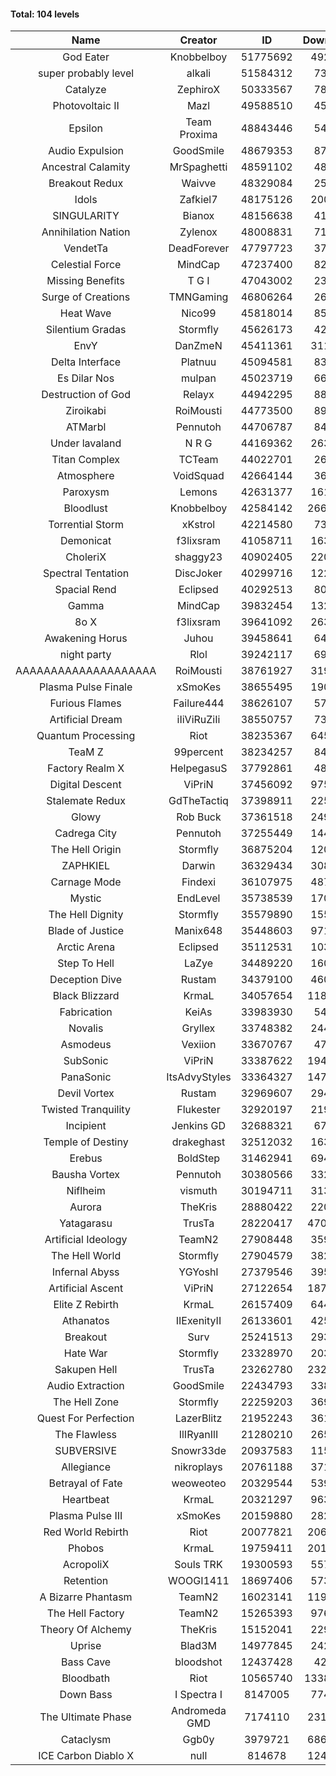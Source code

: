 #### Total: 104 levels

| Name | Creator | ID | Downloads | Likes |
|:---:|:---:|:---:|:---:|:---:|
| God Eater | Knobbelboy | 51775692 | 492538 | 68020
| super probably level | alkali | 51584312 | 73606 | 5517
| Catalyze | ZephiroX | 50333567 | 78693 | 6976
| Photovoltaic II | Mazl | 49588510 | 45951 | 4435
| Epsilon | Team Proxima | 48843446 | 54790 | 5603
| Audio Expulsion | GoodSmile | 48679353 | 87763 | 7514
| Ancestral Calamity | MrSpaghetti | 48591102 | 48119 | 4449
| Breakout Redux | Waivve | 48329084 | 25141 | 2495
| Idols | Zafkiel7 | 48175126 | 200068 | 23768
| SINGULARITY | Bianox | 48156638 | 41161 | 6682
| Annihilation Nation | Zylenox | 48008831 | 71544 | 6589
| VendetTa | DeadForever | 47797723 | 37501 | 3576
| Celestial Force  | MindCap | 47237400 | 82771 | 7594
| Missing Benefits | T G I | 47043002 | 23537 | 1853
| Surge of Creations | TMNGaming | 46806264 | 26695 | 2530
| Heat Wave | Nico99 | 45818014 | 85948 | 7838
| Silentium Gradas | Stormfly | 45626173 | 42555 | 3766
| EnvY | DanZmeN | 45411361 | 311082 | 27701
| Delta Interface | Platnuu | 45094581 | 83754 | 8203
| Es Dilar Nos | mulpan | 45023719 | 66124 | 5874
| Destruction of God | Relayx | 44942295 | 88775 | 8806
| Ziroikabi | RoiMousti | 44773500 | 89527 | 7516
| ATMarbl | Pennutoh | 44706787 | 84197 | 7474
| Under lavaland | N R G | 44169362 | 263281 | 23738
| Titan Complex | TCTeam | 44022701 | 26197 | 2844
| Atmosphere | VoidSquad | 42664144 | 36962 | 2994
| Paroxysm | Lemons | 42631377 | 161572 | 13182
| Bloodlust | Knobbelboy | 42584142 | 2665078 | 253550
| Torrential Storm | xKstrol | 42214580 | 73788 | 1848
| Demonicat | f3lixsram | 41058711 | 163240 | 13117
| CholeriX | shaggy23 | 40902405 | 220593 | 16971
| Spectral Tentation | DiscJoker | 40299716 | 122885 | 8700
| Spacial Rend | Eclipsed | 40292513 | 80518 | 6920
| Gamma | MindCap | 39832454 | 132786 | 11835
| 8o X | f3lixsram | 39641092 | 263670 | 20649
| Awakening Horus | Juhou | 39458641 | 64450 | 5697
| night party | Rlol | 39242117 | 69459 | 6693
| AAAAAAAAAAAAAAAAAAAA | RoiMousti | 38761927 | 319889 | 21083
| Plasma Pulse Finale | xSmoKes | 38655495 | 190753 | 17060
| Furious Flames | Failure444 | 38626107 | 57809 | 4538
| Artificial Dream | iIiViRuZiIi | 38550757 | 73620 | 6283
| Quantum Processing | Riot | 38235367 | 645186 | 44333
| TeaM Z | 99percent | 38234257 | 84801 | 6764
| Factory Realm X | HelpegasuS | 37792861 | 48831 | 4682
| Digital Descent | ViPriN | 37456092 | 975874 | 90922
| Stalemate Redux | GdTheTactiq | 37398911 | 225373 | 16990
| Glowy | Rob Buck | 37361518 | 249660 | 25054
| Cadrega City | Pennutoh | 37255449 | 144478 | 13078
| The Hell Origin | Stormfly | 36875204 | 120655 | 9685
| ZAPHKIEL | Darwin | 36329434 | 308903 | 33145
| Carnage Mode | Findexi | 36107975 | 487466 | 46088
| Mystic | EndLevel | 35738539 | 170877 | 15808
| The Hell Dignity | Stormfly | 35579890 | 155122 | 13283
| Blade of Justice | Manix648 | 35448603 | 971962 | 99409
| Arctic Arena | Eclipsed | 35112531 | 103019 | 7866
| Step To Hell | LaZye | 34489220 | 160003 | 16146
| Deception Dive | Rustam | 34379100 | 460903 | 30752
| Black Blizzard | KrmaL | 34057654 | 1188888 | 114964
| Fabrication | KeiAs | 33983930 | 54454 | 5971
| Novalis | Gryllex | 33748382 | 244388 | 22020
| Asmodeus | Vexiion | 33670767 | 47790 | 4458
| SubSonic | ViPriN | 33387622 | 1942085 | 147367
| PanaSonic | ItsAdvyStyles | 33364327 | 1475758 | 185274
| Devil Vortex | Rustam | 32969607 | 294440 | 26315
| Twisted Tranquility | Flukester | 32920197 | 219147 | 21404
| Incipient | Jenkins GD | 32688321 | 67503 | 6319
| Temple of Destiny | drakeghast | 32512032 | 163158 | 15820
| Erebus | BoldStep | 31462941 | 694859 | 64553
| Bausha Vortex | Pennutoh | 30380566 | 332841 | 29957
| Niflheim | vismuth | 30194711 | 313291 | 24941
| Aurora | TheKris | 28880422 | 220901 | 20640
| Yatagarasu  | TrusTa | 28220417 | 4707163 | 436557
| Artificial Ideology | TeamN2 | 27908448 | 359479 | 35779
| The Hell World | Stormfly | 27904579 | 382226 | 27887
| Infernal Abyss | YGYoshI | 27379546 | 395667 | 39279
| Artificial Ascent | ViPriN | 27122654 | 1875712 | 164621
| Elite Z Rebirth | KrmaL | 26157409 | 644326 | 42130
| Athanatos | IIExenityII | 26133601 | 425197 | 47134
| Breakout | Surv | 25241513 | 293378 | 29570
| Hate War | Stormfly | 23328970 | 203467 | 15328
| Sakupen Hell | TrusTa | 23262780 | 2327520 | 169780
| Audio Extraction | GoodSmile | 22434793 | 338747 | 32288
| The Hell Zone | Stormfly | 22259203 | 369510 | 24111
| Quest For Perfection | LazerBlitz | 21952243 | 361940 | 31472
| The Flawless | IlIRyanIlI | 21280210 | 265299 | 24039
| SUBVERSIVE | Snowr33de | 20937583 | 115887 | 14766
| Allegiance | nikroplays | 20761188 | 371612 | 40118
| Betrayal of Fate | weoweoteo | 20329544 | 539439 | 50263
| Heartbeat | KrmaL | 20321297 | 963254 | 85139
| Plasma Pulse III | xSmoKes | 20159880 | 282680 | 27537
| Red World Rebirth | Riot | 20077821 | 2064248 | 137137
| Phobos | KrmaL | 19759411 | 2014733 | 181259
| AcropoliX | Souls TRK | 19300593 | 557078 | 75670
| Retention | WOOGI1411 | 18697406 | 573227 | 70314
| A Bizarre Phantasm | TeamN2 | 16023141 | 1194347 | 118777
| The Hell Factory | TeamN2 | 15265393 | 976376 | 95668
| Theory Of Alchemy | TheKris | 15152041 | 229938 | 16965
| Uprise | Blad3M | 14977845 | 242340 | 22660
| Bass Cave | bloodshot | 12437428 | 42792 | 4734
| Bloodbath | Riot | 10565740 | 13383387 | 1214125
| Down Bass | I Spectra I | 8147005 | 774167 | 69423
| The Ultimate Phase | Andromeda GMD | 7174110 | 2312598 | 231847
| Cataclysm | Ggb0y | 3979721 | 6868762 | 548934
| ICE Carbon Diablo X | null | 814678 | 1248509 | 89719
